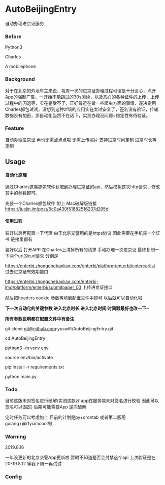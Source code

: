 # AutoBeijingEntry
自动办理进京证服务
### Before

Python3  

Charles

A mobilephone

### Background

对于在北京的外地车主来说，每周一次的进京证办理过程可谓是十分恶心，点开App的强制广告，一开始不能跳过的30s阅读，以及恶心的各种证件的上传，上传过程中的闪退等，实在是受不了，正好最近在做一些爬虫方面的事情，遂决定用Charles抓包试试，没想到这种zf级的应用实在太过安全了，签名没有验证，传输数据没有加密，那自动化当然不在话下，实测办理没问题~稳定性有待验证。 

### Feature

自动办理进京证 再也无需点点点啦  无需上传照片 支持进京时间定制 进京时长等定制

## Usage

#### 自动化原理

通过Charles这类抓包软件获取到办理进京证的api，然后模拟这次http请求，修改其中的参数即可。

先装一个Charles抓包软件 附上 Mac破解版链接 https://juejin.im/post/5c0a430f51882516207d205d

#### 使用过程

装好以后再配置一下代理 由于北京交警用的是https协议 因此需要在手机装一个证书 链接里都有

装好以后 打开APP 在Charles上清掉所有的请求 手动办理一次进京证 最终复制一下两个url的curl请求 分别是

https://enterbj.zhongchebaolian.com/enterbj/platform/enterbj/entercarlist 过去进京证有效期接口

https://enterbj.zhongchebaolian.com/enterbj-img/platform/enterbj/submitpaper_03 上传进京证接口

然后把headers cookie 参数等填到配置文件中即可 以后就可以自动化啦

**下一次自动化的关键参数 进入北京时长 进入北京时间 时间戳最好也改一下~**

**所有参数说明都在配置文件中有备注**

git clone git@github.com:yuswift/AutoBeijingEntry.git

cd AutoBeijingEntry

python3 -m venv env

source env/bin/activate

pip install -r requirements.txt

python main.py

### Todo

目前这版未对签名进行破解(实测这款zf app在服务端未对签名进行校验 因此可以签名可以固定) 后期可能需要App 逆向破解

定时任务可以考虑加上 目前的计划是py+crontab 或者第二版用golang+@rfyiamcool的

[Cronlib]: https://github.com/rfyiamcool/cronlib



### Warning

2019.8.16

一年没更新的北京交警App更新啦 暂时不知道是否会封禁这个api 上次验证是在20-19.8.12  等我下周一再试试

### Config



